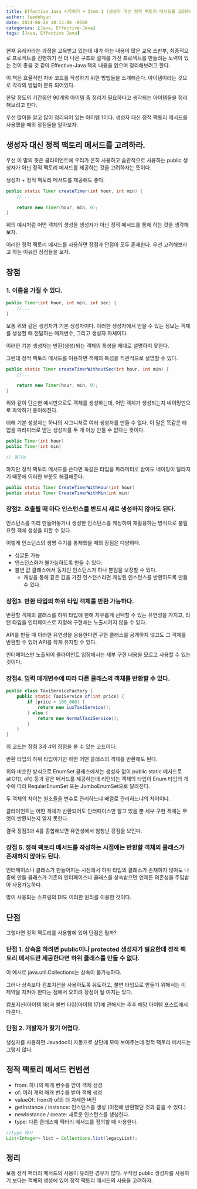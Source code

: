```yaml
---
title: Effective Java 시작하기 + Item 1 (생성자 대신 정적 팩토리 메서드를 고려하라)
author: leedohyun
date: 2024-06-26 18:13:00 -0500
categories: [Java, Effective-Java]
tags: [Java, Effective Java]
---
```


현재 유레카라는 과정을 교육받고 있는데 내가 아는 내용이 많은 교육 초반부, 최종적으로 프로젝트를 진행하기 전 더 나은 구조와 설계를 가진 프로젝트를 만들려는 노력이 있는 것이 좋을 것 같아 Effective-Java 책의 내용을 읽으며 정리해보려고 한다.

이 책은 효율적인 자바 코드를 작성하기 위한 방법들을 소개해준다. 아이템이라는 것으로 각각의 방법이 분류 되어있다.

한달 정도의 기간동안 90개의 아이템 중 정리가 필요하다고 생각되는 아이템들을 정리해보려고 한다.

우선 많이들 알고 많이 정리되어 있는 아이템 1이다. 생성자 대신 정적 팩토리 메서드를 사용했을 때의 장점들을 알아보자.

## 생성자 대신 정적 팩토리 메서드를 고려하라.

우선 이 말의 뜻은 클라이언트에 우리가 흔히 사용하고 습관적으로 사용하는 public 생성자가 아닌 정적 팩토리 메서드를 제공하는 것을 고려하자는 뜻이다.

생성자 + 정적 팩토리 메서드를 제공해도 좋다.

```java
public static Timer createTimer(int hour, int min) {
	//...
	
	return new Timer(hour, min, 0);
}
```

위의 예시처럼 어떤 객체의 생성을 생성자가 아닌 정적 메서드를 통해 하는 것을 생각해보자.

이러한 정적 팩토리 메서드를 사용하면 장점과 단점이 모두 존재한다. 우선 고려해보라고 하는 이유인 장점들을 보자.

## 장점

### 1. 이름을 가질 수 있다.

```java
public Timer(int hour, int min, int sec) {
	//...
}
```

보통 위와 같은 생성자가 기본 생성자이다. 이러한 생성자에서 얻을 수 있는 정보는 객체를 생성할 때 전달하는 매개변수, 그리고 생성자 자체이다.

이러한 기본 생성자는 반환(생성)되는 객체의 특성을 제대로 설명하지 못한다.

그런데 정적 팩토리 메서드를 이용하면 객체의 특성을 직관적으로 설명할 수 있다.

```java
public static Timer createTimerWithoutSec(int hour, int min) {
	//...
	
	return new Timer(hour, min, 0);
}
```

위와 같이 단순한 예시만으로도 객체를 생성하는데, 어떤 객체가 생성되는지 네이밍만으로 파악하기 용이해진다.

더해 기본 생성자는 하나의 시그니처로 여러 생성자를 만들 수 없다. 이 말은 똑같은 타입을 파라미터로 받는 생성자를 두 개 이상 만들 수 없다는 뜻이다.

```java
public Timer(int hour)
public Timer(int min)

// 불가능
```

하지만 정적 팩토리 메서드를 쓴다면 똑같은 타입을 파라미터로 받아도 네이밍이 달라지기 때문에 이러한 부분도 해결해준다.

```java
public static Timer CreateTimerWithHour(int hour)
public static Timer CreateTimerWithMin(int min)
```

### 장점2. 호출될 때 마다 인스턴스를 반드시 새로 생성하지 않아도 된다.

인스턴스를 미리 만들어놓거나 생성한 인스턴스를 캐싱하여 재활용하는 방식으로 불필요한 객체 생성을 피할 수 있다.

이렇게 인스턴스의 생명 주기를 통제했을 때의 장점은 다양하다.

- 싱글톤 가능
- 인스턴스화가 불가능하도록 만들 수 있다.
- 불변 값 클래스에서 동치인 인스턴스가 하나 뿐임을 보장할 수 있다.
	- 캐싱을 통해 같은 값을 가진 인스턴스라면 캐싱된 인스턴스를 반환하도록 만들 수 있다.

### 장점3. 반환 타입의 하위 타입 객체를 반환 가능하다.

반환할 객체의 클래스를 하위 타입에 한해 자유롭게 선택할 수 있는 유연성을 가지고, 리턴 타입을 인터페이스로 지정해 구현체는 노출시키지 않을 수 있다.

API를 만들 때 이러한 유연성을 응용한다면 구현 클래스를 공개하지 않고도 그 객체를 반환할 수 있어 API를 작게 유지할 수 있다.

인터페이스만 노출되어 클라이언트 입장에서는 세부 구현 내용을 모르고 사용할 수 있는 것이다.


### 장점4. 입력 매개변수에 따라 다른 클래스의 객체를 반환할 수 있다.

```java
public class TaxiServiceFactory {
	public static TaxiService of(int price) {
		if (price > 100_000) {
			return new LuxTaxiService();
		} else {
			return new NormalTaxiService();
		}
	}
}
```

위 코드는 장점 3과 4의 장점을 볼 수 있는 코드이다.

반환 타입의 하위 타입이기만 하면 어떤 클래스의 객체를 반환해도 된다.

위와 비슷한 방식으로 EnumSet 클래스에서는 생성자 없이 public static 메서드로 allOf(), of() 등과 같은 메서드를 제공하는데 리턴되는 객체의 타입이 Enum 타입의 개수에 따라 ReqularEnumSet 또는 JumboEnumSet으로 달라진다.

두 객체의 차이는 원소들을 변수로 관리하느냐 배열로 관리하느냐의 차이이다.

클라이언트는 어떤 객체가 반환되어도 인터페이스만 알고 있을 뿐 세부 구현 객체는 무엇이 반환되는지 알지 못한다.

결국 장점3과 4를 종합해보면 유연성에서 엄청난 강점을 보인다.

### 장점 5. 정적 팩토리 메서드를 작성하는 시점에는 반환할 객체의 클래스가 존재하지 않아도 된다.

인터페이스나 클래스가 만들어지는 시점에서 하위 타입의 클래스가 존재하지 않아도 나중에 만들 클래스가 기존의 인터페이스나 클래스를 상속받으면 언제든 의존성을 주입받아 사용가능하다.

많이 사용되는 스프링의 DI도 이러한 원리를 이용한 것이다.

## 단점

그렇다면 정적 팩토리를 사용함에 있어 단점은 뭘까?

### 단점 1. 상속을 하려면 public이나 protected 생성자가 필요한데 정적 팩토리 메서드만 제공한다면 하위 클래스를 만들 수 없다.

이 예시로 java.util.Collections는 상속이 불가능하다.

그러나 상속보다 컴포지션을 사용하도록 유도하고, 불변 타입으로 만들기 위해서는 이 제약을 지켜야 한다는 점에서 오히려 장점이 될 여지는 있다.

컴포지션(아이템 18)과 불변 타입(아이템 17)에 관해서는 추후 해당 아이템 포스트에서 다룬다.

### 단점 2. 개발자가 찾기 어렵다.

생성자를 사용하면 Javadoc이 자동으로 상단에 모아 보여주는데 정적 팩토리 메서드는 그렇지 않다.

## 정적 팩토리 메서드 컨벤션

- from: 하나의 매개 변수를 받아 객체 생성
- of: 여러 개의 매개 변수를 받아 객체 생성
- valueOf: from과 of의 더 자세한 버전
- getInstance / instance: 인스턴스를 생성 (이전에 반환했던 것과 같을 수 있다.)
- newInstance / create: 새로운 인스턴스를 생성한다.
- type: 다른 클래스에 팩터리 메서드를 정의할 때 사용한다.

```java
//type 예시
List<Integer> list = Collections.list(legacyList);
```

## 정리

보통 정적 팩터리 메서드의 사용이 유리한 경우가 많다. 무작정 public 생성자를 사용하기 보다는 객체의 생성에 있어 정적 팩토리 메서드의 사용을 고려하자. 